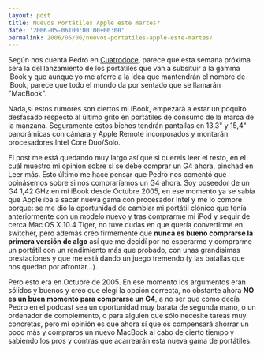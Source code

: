 ```yaml
---
layout: post
title: Nuevos Portátiles Apple este martes?
date: '2006-05-06T00:00:00+00:00'
permalink: 2006/05/06/nuevos-portatiles-apple-este-martes/
---
```

Según nos cuenta Pedro en <a href="http://cuatrodoce.blogsome.com/2006/05/06/se-acerca-el-sucesor-del-ibook/">Cuatrodoce</a>, parece que esta semana próxima será la del lanzamiento de los portátiles que van a subsituir a la gamma iBook y que aunque yo me aferre a la idea que mantendrán el nombre de iBook, parece que todo el mundo da por sentado que se llamarán "MacBook".

Nada,si estos rumores son ciertos mi iBook, empezará a estar un poquito desfasado respecto al último grito en portátiles de consumo de la marca de la manzana. Seguramente estos bichos tendrán pantallas en 13,3" y 15,4" panorámicas con cámara y Apple Remote incorporados  y montarán procesadores Intel Core Duo/Solo.

El post me está quedando muy largo así que si quereis leer el resto, en el cuál muestro mi opinión sobre si se debe comprar un G4 ahora, pinchad en Leer más.
<span class="fullpost">
Esto último me hace pensar que Pedro nos comentó que opinásemos sobre si nos compraríamos un G4 ahora. Soy poseedor de un G4 1,42 GHz en mi iBook desde Octubre 2005, en ese momento ya se sabía que Apple iba a sacar nueva gama con procesador Intel y me lo compré porque: se me dió la oportunidad de cambiar mi portátil clónico que tenía anteriormente con un modelo nuevo y tras comprarme mi iPod y seguir de cerca Mac OS X 10.4 Tiger, no tuve dudas en que quería convertirme en switcher, pero además creo firmemente que <span style="font-weight:bold;">nunca es bueno comprarse la primera versión de algo</span> así que me decidí por no esperarme y comprarme un portátil con un rendimiento más que probado, con unas grandísimas prestaciones y que me está dando un juego tremendo (y las batallas que nos quedan por afrontar...).

Pero esto era en Octubre de 2005. En ese momento los argumentos eran sólidos y buenos y creo que elegí la opción correcta, no obstante ahora <span style="font-weight:bold;">NO es un buen momento para comprarse un G4</span>, a no ser que como decía Pedro en el podcast sea un oportunidad muy barata de segunda mano, o un ordenador de complemento, o para alguien que sólo necesite tareas muy concretas, pero mi opinión es que ahora sí que os compensará ahorrar un poco más y compraros un nuevo MacBook al cabo de cierto tiempo y sabiendo los pros y contras que acarrearán esta nueva gama de portátiles.

</span>
